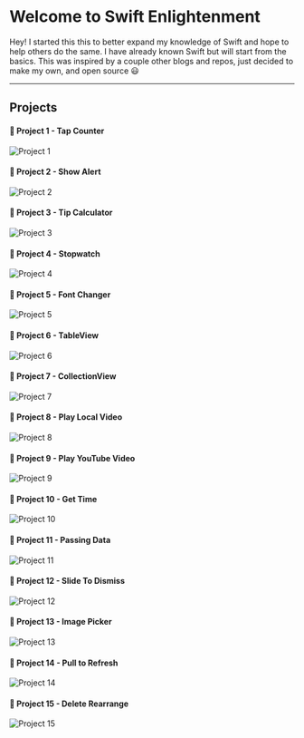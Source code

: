 Welcome to Swift Enlightenment
===================

Hey! I started this this to better expand my knowledge of Swift and hope to help others do the same. I have already known Swift but will start from the basics. This was inspired by a couple other blogs and repos, just decided to make my own, and open source :smiley:

----------


Projects
-------------

#### :star2: Project 1 - Tap Counter
![Project 1](https://raw.githubusercontent.com/drewg233/SwiftEnlightenment/master/images/Project1.gif)
#### :star2: Project 2 - Show Alert
![Project 2](https://raw.githubusercontent.com/drewg233/SwiftEnlightenment/master/images/Project2.gif)
#### :star2: Project 3 - Tip Calculator
![Project 3](https://raw.githubusercontent.com/drewg233/SwiftEnlightenment/master/images/Project3.gif)
#### :star2: Project 4 - Stopwatch
![Project 4](https://raw.githubusercontent.com/drewg233/SwiftEnlightenment/master/images/Project4.gif)
#### :star2: Project 5 - Font Changer
![Project 5](https://raw.githubusercontent.com/drewg233/SwiftEnlightenment/master/images/Project5.gif)
#### :star2: Project 6 - TableView
![Project 6](https://raw.githubusercontent.com/drewg233/SwiftEnlightenment/master/images/Project6.gif)
#### :star2: Project 7 - CollectionView
![Project 7](https://raw.githubusercontent.com/drewg233/SwiftEnlightenment/master/images/Project7.gif)
#### :star2: Project 8 - Play Local Video
![Project 8](https://raw.githubusercontent.com/drewg233/SwiftEnlightenment/master/images/Project8.gif)
#### :star2: Project 9 - Play YouTube Video
![Project 9](https://raw.githubusercontent.com/drewg233/SwiftEnlightenment/master/images/Project9.gif)
#### :star2: Project 10 - Get Time
![Project 10](https://raw.githubusercontent.com/drewg233/SwiftEnlightenment/master/images/Project10.gif)
#### :star2: Project 11 - Passing Data
![Project 11](https://raw.githubusercontent.com/drewg233/SwiftEnlightenment/master/images/Project11.gif)
#### :star2: Project 12 - Slide To Dismiss
![Project 12](https://raw.githubusercontent.com/drewg233/SwiftEnlightenment/master/images/Project12.gif)
#### :star2: Project 13 - Image Picker
![Project 13](https://raw.githubusercontent.com/drewg233/SwiftEnlightenment/master/images/Project13.gif)
#### :star2: Project 14 - Pull to Refresh
![Project 14](https://raw.githubusercontent.com/drewg233/SwiftEnlightenment/master/images/Project14.gif)
#### :star2: Project 15 - Delete Rearrange
![Project 15](https://raw.githubusercontent.com/drewg233/SwiftEnlightenment/master/images/Project15.gif)